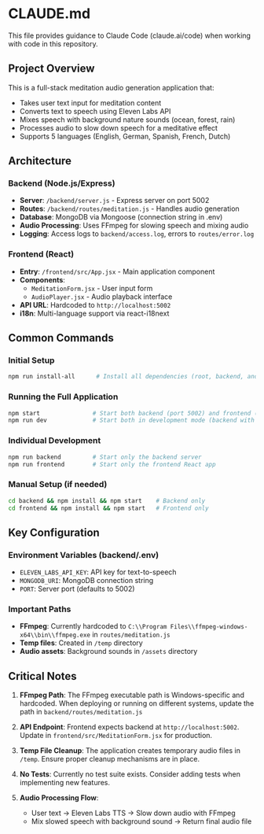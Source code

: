 # CLAUDE.md

This file provides guidance to Claude Code (claude.ai/code) when working with code in this repository.

## Project Overview

This is a full-stack meditation audio generation application that:
- Takes user text input for meditation content
- Converts text to speech using Eleven Labs API
- Mixes speech with background nature sounds (ocean, forest, rain)
- Processes audio to slow down speech for a meditative effect
- Supports 5 languages (English, German, Spanish, French, Dutch)

## Architecture

### Backend (Node.js/Express)
- **Server**: `/backend/server.js` - Express server on port 5002
- **Routes**: `/backend/routes/meditation.js` - Handles audio generation
- **Database**: MongoDB via Mongoose (connection string in .env)
- **Audio Processing**: Uses FFmpeg for slowing speech and mixing audio
- **Logging**: Access logs to `backend/access.log`, errors to `routes/error.log`

### Frontend (React)
- **Entry**: `/frontend/src/App.jsx` - Main application component
- **Components**: 
  - `MeditationForm.jsx` - User input form
  - `AudioPlayer.jsx` - Audio playback interface
- **API URL**: Hardcoded to `http://localhost:5002`
- **i18n**: Multi-language support via react-i18next

## Common Commands

### Initial Setup
```bash
npm run install-all      # Install all dependencies (root, backend, and frontend)
```

### Running the Full Application
```bash
npm start               # Start both backend (port 5002) and frontend (port 3000) in production mode
npm run dev             # Start both in development mode (backend with auto-restart on changes)
```

### Individual Development
```bash
npm run backend         # Start only the backend server
npm run frontend        # Start only the frontend React app
```

### Manual Setup (if needed)
```bash
cd backend && npm install && npm start    # Backend only
cd frontend && npm install && npm start   # Frontend only
```

## Key Configuration

### Environment Variables (backend/.env)
- `ELEVEN_LABS_API_KEY`: API key for text-to-speech
- `MONGODB_URI`: MongoDB connection string
- `PORT`: Server port (defaults to 5002)

### Important Paths
- **FFmpeg**: Currently hardcoded to `C:\\Program Files\\ffmpeg-windows-x64\\bin\\ffmpeg.exe` in `routes/meditation.js`
- **Temp files**: Created in `/temp` directory
- **Audio assets**: Background sounds in `/assets` directory

## Critical Notes

1. **FFmpeg Path**: The FFmpeg executable path is Windows-specific and hardcoded. When deploying or running on different systems, update the path in `backend/routes/meditation.js`

2. **API Endpoint**: Frontend expects backend at `http://localhost:5002`. Update in `frontend/src/MeditationForm.jsx` for production.

3. **Temp File Cleanup**: The application creates temporary audio files in `/temp`. Ensure proper cleanup mechanisms are in place.

4. **No Tests**: Currently no test suite exists. Consider adding tests when implementing new features.

5. **Audio Processing Flow**:
   - User text → Eleven Labs TTS → Slow down audio with FFmpeg
   - Mix slowed speech with background sound → Return final audio file